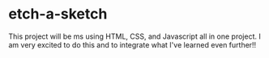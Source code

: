 # etch-a-sketch
This project will be ms using HTML, CSS, and Javascript all in one project. I am very excited to do this and to integrate what I've learned even further!!